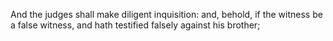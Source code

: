 And the judges shall make diligent inquisition: and, behold, if the witness be a false witness, and hath testified falsely against his brother;
